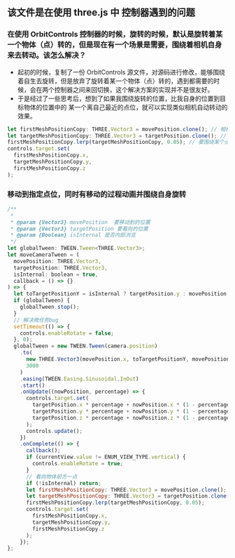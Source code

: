 ## 该文件是在使用 three.js 中 控制器遇到的问题

### 在使用 OrbitControls 控制器的时候，旋转的时候，默认是旋转着某一个物体（点）转的，但是现在有一个场景是需要，围绕着相机自身来去转动。该怎么解决？

- 起初的时候，复制了一份 OrbitControls 源文件，对源码进行修改，能够围绕着自生去旋转，但是放弃了旋转着某一个物体（点）转的，遇到都需要的时候，会在两个控制器之间来回切换，这个解决方案的实现并不是很友好。
- 于是经过了一些思考后，想到了如果我围绕旋转的位置，比我自身的位置到目标物体的位置中的 某一个离自己最近的点位，就可以实现类似相机自动转动的效果。

```javascript
let firstMeshPositionCopy: THREE.Vector3 = movePosition.clone(); // 相机位置
let targetMeshPositionCopy: THREE.Vector3 = targetPosition.clone(); // 目标位置
firstMeshPositionCopy.lerp(targetMeshPositionCopy, 0.05); // 要围绕某个点位旋转的位置
controls.target.set(
  firstMeshPositionCopy.x,
  targetMeshPositionCopy.y,
  firstMeshPositionCopy.z
);
```

### 移动到指定点位，同时有移动的过程动画并围绕自身旋转

```javascript
/**
 *
 * @param {Vector3} movePosition  要移动到的位置
 * @param {Vector3} targetPosition 要看向的位置
 * @param {Boolean} isInternal 是否内部浏览
 */
let globalTween: TWEEN.Tween<THREE.Vector3>;
let moveCameraTween = (
  movePosition: THREE.Vector3,
  targetPosition: THREE.Vector3,
  isInternal: boolean = true,
  callback = () => {}
) => {
  let toTargetPositionY = isInternal ? targetPosition.y : movePosition.y;
  if (globalTween) {
    globalTween.stop();
  }
  // 解决微任务bug
  setTimeout(() => {
    controls.enableRotate = false;
  }, 0);
  globalTween = new TWEEN.Tween(camera.position)
    .to(
      new THREE.Vector3(movePosition.x, toTargetPositionY, movePosition.z),
      3000
    )
    .easing(TWEEN.Easing.Sinusoidal.InOut)
    .start()
    .onUpdate((nowPosition, percentage) => {
      controls.target.set(
        targetPosition.x * percentage + nowPosition.x * (1 - percentage),
        targetPosition.y * percentage + nowPosition.y * (1 - percentage),
        targetPosition.z * percentage + nowPosition.z * (1 - percentage)
      );
      controls.update();
    })
    .onComplete(() => {
      callback();
      if (currentView.value != ENUM_VIEW_TYPE.vertical) {
        controls.enableRotate = true;
      }
      // 看向物体前方一点
      if (!isInternal) return;
      let firstMeshPositionCopy: THREE.Vector3 = movePosition.clone();
      let targetMeshPositionCopy: THREE.Vector3 = targetPosition.clone();
      firstMeshPositionCopy.lerp(targetMeshPositionCopy, 0.05);
      controls.target.set(
        firstMeshPositionCopy.x,
        targetMeshPositionCopy.y,
        firstMeshPositionCopy.z
      );
    });
};
```
